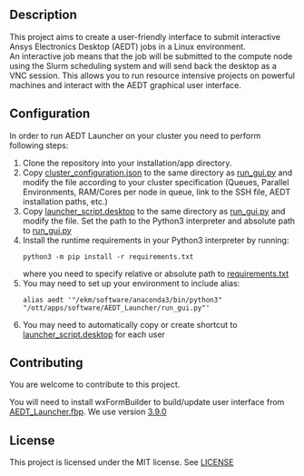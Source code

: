 ## Description
This project aims to create a user-friendly interface to submit interactive Ansys Electronics Desktop (AEDT) jobs 
in a Linux environment.  
An interactive job means that the job will be submitted to the compute node using the Slurm scheduling system and 
will send back the desktop as a VNC session. This allows you to run resource 
intensive projects on powerful machines and interact with the AEDT graphical user interface.


## Configuration
In order to run AEDT Launcher on your cluster you need to perform following steps:
1. Clone the repository into your installation/app directory.
2. Copy [cluster_configuration.json](templates/cluster_configuration.json) to the same directory as
[run_gui.py](run_gui.py) and modify the file according to your cluster specification (Queues, Parallel
Environments, RAM/Cores per node in queue, link to the SSH file, AEDT installation paths, etc.)
3. Copy [launcher_script.desktop](templates/launcher_script.desktop) to the same directory as
[run_gui.py](run_gui.py) and modify the file. Set the path to the Python3 interpreter and absolute path to
[run_gui.py](run_gui.py)
4. Install the runtime requirements in your Python3 interpreter by running:
    ```
    python3 -m pip install -r requirements.txt
    ```
    where you need to specify relative or absolute path to [requirements.txt](requirements.txt)
5. You may need to set up your environment to include alias:
    ```
    alias aedt '"/ekm/software/anaconda3/bin/python3" "/ott/apps/software/AEDT_Launcher/run_gui.py"'
    ```
6. You may need to automatically copy or create shortcut to
[launcher_script.desktop](templates/launcher_script.desktop) for each user


## Contributing
You are welcome to contribute to this project.

You will need to install wxFormBuilder to build/update user interface from [AEDT_Launcher.fbp](gui/AEDT_Launcher.fbp).
We use version [3.9.0](https://github.com/wxFormBuilder/wxFormBuilder/releases/tag/v3.9.0)


## License
This project is licensed under the MIT license.  See [LICENSE](LICENSE)
